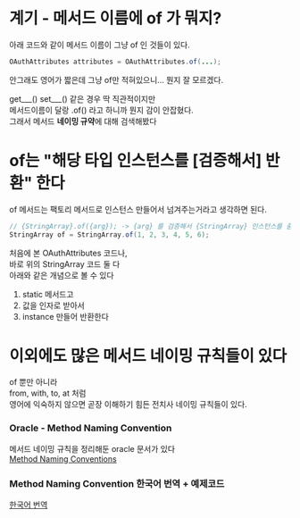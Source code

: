 # 계기 - 메서드 이름에 of 가 뭐지?  

아래 코드와 같이 메서드 이름이 그냥 of 인 것들이 있다.  
```java
OAuthAttributes attributes = OAuthAttributes.of(...);
```
  
안그래도 영어가 짧은데 그냥 of만 적혀있으니... 뭔지 잘 모르겠다.  
  
get\_\_\_() set\_\_\_() 같은 경우 딱 직관적이지만  
메서드이름이 달랑 .of() 라고 하니까 뭔지 감이 안잡혔다.  
그래서 메서드 **네이밍 규약**에 대해 검색해봤다  
  
# of는 "해당 타입 인스턴스를 \[검증해서] 반환" 한다 
  
of 메서드는 팩토리 메서드로 인스턴스 만들어서 넘겨주는거라고 생각하면 된다.  
  
```java
// {StringArray}.of({arg}); -> {arg} 를 검증해서 {StringArray} 인스턴스를 줌
StringArray of = StringArray.of(1, 2, 3, 4, 5, 6);
```
  
처음에 본 OAuthAttributes 코드나,    
바로 위의 StringArray 코드 둘 다   
아래와 같은 개념으로 볼 수 있다 
  
1. static 메서드고  
2. 값을 인자로 받아서
3. instance 만들어 반환한다  
  
# 이외에도 많은 메서드 네이밍 규칙들이 있다  
  
of 뿐만 아니라  
from, with, to, at 처럼  
영어에 익숙하지 않으면 곧장 이해하기 힘든 전치사 네이밍 규칙들이 있다.  
  
### Oracle - Method Naming Convention    
메서드 네이밍 규칙을 정리해둔 oracle 문서가 있다  
[Method Naming Conventions](https://docs.oracle.com/javase/tutorial/datetime/overview/naming.html)   
  
### Method Naming Convention 한국어 번역 + 예제코드   
[한국어 번역](https://wooobo.github.io/method-naming-conventions/)  
  
  
  
  
